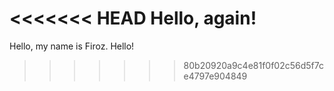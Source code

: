 <<<<<<< HEAD
Hello, again!
=======
Hello, my name is Firoz.
Hello!
>>>>>>> 80b20920a9c4e81f0f02c56d5f7ce4797e904849

